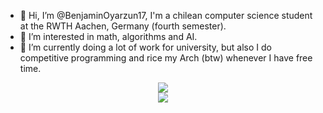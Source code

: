 - 👋 Hi, I’m @BenjaminOyarzun17, I'm a chilean computer science student at the RWTH Aachen, Germany (fourth semester). 
- 👀 I’m interested in math, algorithms and AI.
- 🌱 I’m currently doing a lot of work for university, but also I do competitive programming and rice my Arch (btw) whenever I have free time. 


<div align= "center">
  <img src="https://img.shields.io/badge/https%3A%2F%2Fwww.linkedin.com%2Fin%2Fbenjam%25C3%25ADn-o-73634a22b?style=for-the-badge&logo=linkedin&label=LINKEDIN" align="center" />
</div>

<div align="center">
  <img src="https://komarev.com/ghpvc/?username=BenjaminOyarzun17&&style=for-the-badge" align="center" />
</div>


<!---
BenjaminOyarzun17/BenjaminOyarzun17 is a ✨ special ✨ repository because its `README.md` (this file) appears on your GitHub profile.
You can click the Preview link to take a look at your changes.
--->
